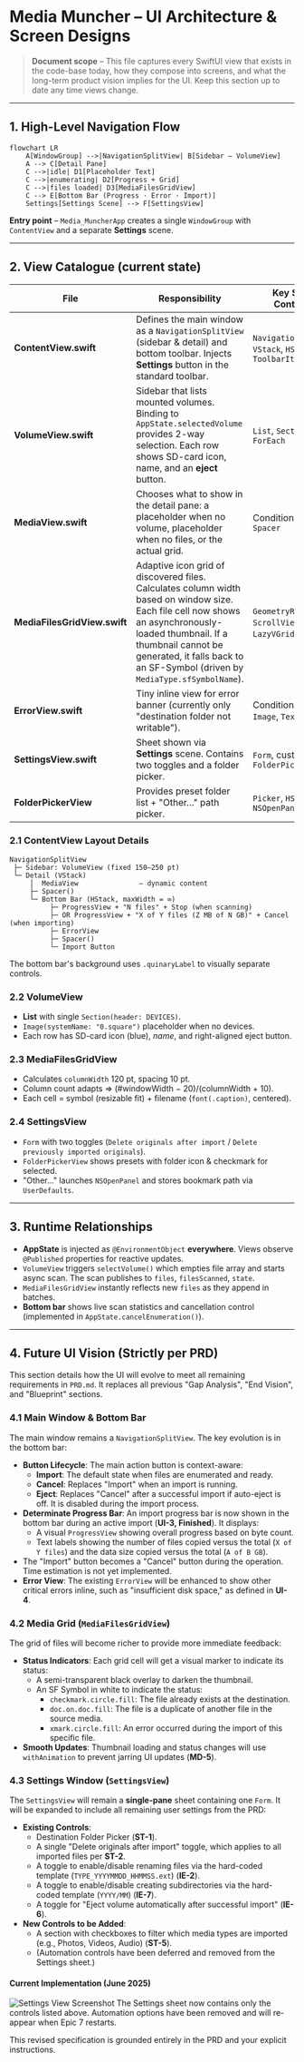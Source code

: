 # Media Muncher – UI Architecture & Screen Designs

> **Document scope** – This file captures every SwiftUI view that exists in the code-base today, how they compose into screens, and what the long-term product vision implies for the UI. Keep this section up to date any time views change.

---
## 1. High-Level Navigation Flow

```mermaid
flowchart LR
    A[WindowGroup] -->|NavigationSplitView| B[Sidebar – VolumeView]
    A --> C[Detail Pane]
    C -->|idle| D1[Placeholder Text]
    C -->|enumerating| D2[Progress + Grid]
    C -->|files loaded| D3[MediaFilesGridView]
    C --> E[Bottom Bar (Progress · Error · Import)]
    Settings[Settings Scene] --> F[SettingsView]
```

**Entry point** – `Media_MuncherApp` creates a single `WindowGroup` with `ContentView` and a separate **Settings** scene.

---
## 2. View Catalogue (current state)

| File | Responsibility | Key SwiftUI Containers |
|------|----------------|------------------------|
| **ContentView.swift** | Defines the main window as a `NavigationSplitView` (sidebar & detail) and bottom toolbar. Injects **Settings** button in the standard toolbar. | `NavigationSplitView`, `VStack`, `HStack`, `ToolbarItem` |
| **VolumeView.swift** | Sidebar that lists mounted volumes. Binding to `AppState.selectedVolume` provides 2-way selection. Each row shows SD-card icon, name, and an **eject** button. | `List`, `Section`, `ForEach` |
| **MediaView.swift** | Chooses what to show in the detail pane: a placeholder when no volume, placeholder when no files, or the actual grid. | Conditional `if`/`else`, `Spacer` |
| **MediaFilesGridView.swift** | Adaptive icon grid of discovered files. Calculates column width based on window size. Each file cell now shows an asynchronously-loaded thumbnail. If a thumbnail cannot be generated, it falls back to an SF-Symbol (driven by `MediaType.sfSymbolName`). | `GeometryReader`, `ScrollView`, `LazyVGrid`, `VStack` |
| **ErrorView.swift** | Tiny inline view for error banner (currently only "destination folder not writable"). | Conditional `if`, `Image`, `Text` |
| **SettingsView.swift** | Sheet shown via **Settings** scene. Contains two toggles and a folder picker. | `Form`, custom `FolderPickerView` |
| **FolderPickerView** | Provides preset folder list + "Other…" path picker. | `Picker`, `HStack`, uses `NSOpenPanel` |

### 2.1 ContentView Layout Details
```
NavigationSplitView
 ├─ Sidebar: VolumeView (fixed 150–250 pt)
 └─ Detail (VStack)
     │  MediaView               – dynamic content
     ├─ Spacer()
     └─ Bottom Bar (HStack, maxWidth = ∞)
          ├─ ProgressView + "N files" + Stop (when scanning)
          ├─ OR ProgressView + "X of Y files (Z MB of N GB)" + Cancel (when importing)
          ├─ ErrorView
          ├─ Spacer()
          └─ Import Button
```
The bottom bar's background uses `.quinaryLabel` to visually separate controls.

### 2.2 VolumeView
* **List** with single `Section(header: DEVICES)`.
* `Image(systemName: "0.square")` placeholder when no devices.
* Each row has SD-card icon (blue), *name*, and right-aligned eject button.

### 2.3 MediaFilesGridView
* Calculates `columnWidth` 120 pt, spacing 10 pt.
* Column count adapts ⇒ (#windowWidth − 20)/(columnWidth + 10).
* Each cell  = symbol (resizable fit) + filename (`font(.caption)`, centered).

### 2.4 SettingsView
* `Form` with two toggles (`Delete originals after import` / `Delete previously imported originals`).
* `FolderPickerView` shows presets with folder icon & checkmark for selected.
* "Other…" launches `NSOpenPanel` and stores bookmark path via `UserDefaults`.

---
## 3. Runtime Relationships
* **AppState** is injected as `@EnvironmentObject` **everywhere**. Views observe `@Published` properties for reactive updates.
* `VolumeView` triggers `selectVolume()` which empties file array and starts async scan. The scan publishes to `files`, `filesScanned`, `state`.
* `MediaFilesGridView` instantly reflects new `files` as they append in batches.
* **Bottom bar** shows live scan statistics and cancellation control (implemented in `AppState.cancelEnumeration()`).

---
## 4. Future UI Vision (Strictly per PRD)

This section details how the UI will evolve to meet all remaining requirements in `PRD.md`. It replaces all previous "Gap Analysis", "End Vision", and "Blueprint" sections.

### 4.1 Main Window & Bottom Bar

The main window remains a `NavigationSplitView`. The key evolution is in the bottom bar:

*   **Button Lifecycle**: The main action button is context-aware:
    *   **Import**: The default state when files are enumerated and ready.
    *   **Cancel**: Replaces "Import" when an import is running.
    *   **Eject**: Replaces "Cancel" after a successful import if auto-eject is off. It is disabled during the import process.
*   **Determinate Progress Bar**: An import progress bar is now shown in the bottom bar during an active import (**UI-3, Finished**). It displays:
    *   A visual `ProgressView` showing overall progress based on byte count.
    *   Text labels showing the number of files copied versus the total (`X of Y files`) and the data size copied versus the total (`A of B GB`).
*   The "Import" button becomes a "Cancel" button during the operation. Time estimation is not yet implemented.
*   **Error View**: The existing `ErrorView` will be enhanced to show other critical errors inline, such as "insufficient disk space," as defined in **UI-4**.

### 4.2 Media Grid (`MediaFilesGridView`)

The grid of files will become richer to provide more immediate feedback:

*   **Status Indicators**: Each grid cell will get a visual marker to indicate its status:
    *   A semi-transparent black overlay to darken the thumbnail.
    *   An SF Symbol in white to indicate the status:
        *   `checkmark.circle.fill`: The file already exists at the destination.
        *   `doc.on.doc.fill`: The file is a duplicate of another file in the source media.
        *   `xmark.circle.fill`: An error occurred during the import of this specific file.
*   **Smooth Updates**: Thumbnail loading and status changes will use `withAnimation` to prevent jarring UI updates (**MD-5**).

### 4.3 Settings Window (`SettingsView`)

The `SettingsView` will remain a **single-pane** sheet containing one `Form`. It will be expanded to include all remaining user settings from the PRD:

*   **Existing Controls**:
    *   Destination Folder Picker (**ST-1**).
    *   A single "Delete originals after import" toggle, which applies to all imported files per **ST-2**.
    *   A toggle to enable/disable renaming files via the hard-coded template (`TYPE_YYYYMMDD_HHMMSS.ext`) (**IE-2**).
    *   A toggle to enable/disable creating subdirectories via the hard-coded template (`YYYY/MM`) (**IE-7**).
    *   A toggle for "Eject volume automatically after successful import" (**IE-6**).
*   **New Controls to be Added**:
    *   A section with checkboxes to filter which media types are imported (e.g., Photos, Videos, Audio) (**ST-5**).
    *   (Automation controls have been deferred and removed from the Settings sheet.)

#### Current Implementation (June 2025)

![Settings View Screenshot](/.screenshots/settings_view_v0.2.2.png)
The Settings sheet now contains only the controls listed above. Automation options have been removed and will re-appear when Epic 7 restarts.

This revised specification is grounded entirely in the PRD and your explicit instructions.